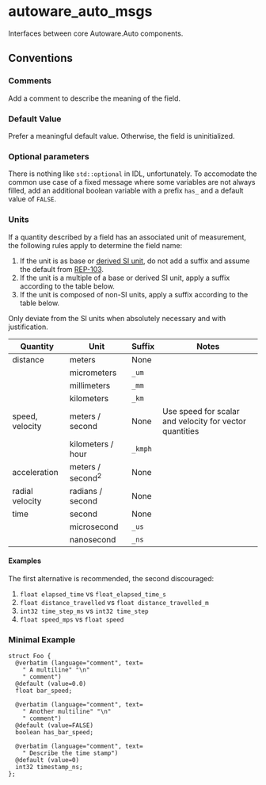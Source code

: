 # autoware_auto_msgs

Interfaces between core Autoware.Auto components.

## Conventions

### Comments

Add a comment to describe the meaning of the field.

### Default Value

Prefer a meaningful default value. Otherwise, the field is uninitialized.

### Optional parameters

There is nothing like `std::optional` in IDL, unfortunately. To accomodate the common use case of a
fixed message where some variables are not always filled, add an additional boolean variable with a
prefix `has_` and a default value of `FALSE`.

### Units

If a quantity described by a field has an associated unit of measurement, the following rules apply to determine the field name:

1. If the unit is as base or [derived SI unit](https://en.wikipedia.org/wiki/International_System_of_Units#Derived_units), do not add a suffix and assume the default from [REP-103](https://www.ros.org/reps/rep-0103.html).
1. If the unit is a multiple of a base or derived SI unit, apply a suffix according to the table below.
1. If the unit is composed of non-SI units, apply a suffix according to the table below.

Only deviate from the SI units when absolutely necessary and with justification.

| Quantity        | Unit                        | Suffix  | Notes                                                   |
|-----------------|-----------------------------|---------|---------------------------------------------------------|
| distance        | meters                      | None    |                                                         |
|                 | micrometers                 | `_um`   |                                                         |
|                 | millimeters                 | `_mm`   |                                                         |
|                 | kilometers                  | `_km`   |                                                         |
| speed, velocity | meters / second             | None    | Use speed for scalar and velocity for vector quantities |
|                 | kilometers / hour           | `_kmph` |                                                         |
| acceleration    | meters / second<sup>2</sup> | None    |                                                         |
| radial velocity | radians / second            | None    |                                                         |
| time            | second                      | None    |                                                         |
|                 | microsecond                 | `_us`   |                                                         |
|                 | nanosecond                  | `_ns`   |                                                         |

#### Examples

The first alternative is recommended, the second discouraged:

1. `float elapsed_time` vs `float_elapsed_time_s`
1. `float distance_travelled` vs `float distance_travelled_m`
1. `int32 time_step_ms` vs `int32 time_step`
1. `float speed_mps` vs `float speed`

### Minimal Example

```idl
struct Foo {
  @verbatim (language="comment", text=
    " A multiline" "\n"
    " comment")
  @default (value=0.0)
  float bar_speed;

  @verbatim (language="comment", text=
    " Another multiline" "\n"
    " comment")
  @default (value=FALSE)
  boolean has_bar_speed;

  @verbatim (language="comment", text=
    " Describe the time stamp")
  @default (value=0)
  int32 timestamp_ns;
};
```
